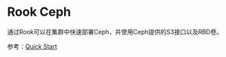 # Rook Ceph

通过Rook可以在集群中快速部署Ceph，并使用Ceph提供的S3接口以及RBD卷。

参考：[Quick Start](https://github.com/LinQing2017/notes/blob/master/kube-learn/storage/rook/quick-start.md)